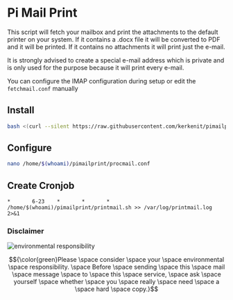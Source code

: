 # Pi Mail Print
This script will fetch your mailbox and print the attachments to the default printer on your system. If it contains a .docx file it will be converted to PDF and it will be printed. If it contains no attachments it will print just the e-mail.

It is strongly advised to create a special e-mail address which is private and is only used for the purpose because it will print every e-mail.

You can configure the IMAP configuration during setup or edit the `fetchmail.conf` manually

## Install

```sh
bash <(curl --silent https://raw.githubusercontent.com/kerkenit/pimailprint/refs/heads/main/setup.sh)
```

## Configure
```sh
nano /home/$(whoami)/pimailprint/procmail.conf
```

## Create Cronjob
```cron
*       6-23    *       *       *       /home/$(whoami)/pimailprint/printmail.sh >> /var/log/printmail.log 2>&1
```

### Disclaimer
![environmental responsibility](https://s3.amazonaws.com/images.wisestamp.com/widgets/green_32.png)

$${\color{green}Please \space consider \space your \space environmental \space responsibility. \space Before \space sending \space this \space mail \space message \space to \space this \space service, \space ask \space yourself \space whether \space you \space really \space need \space a \space hard \space copy.}$$